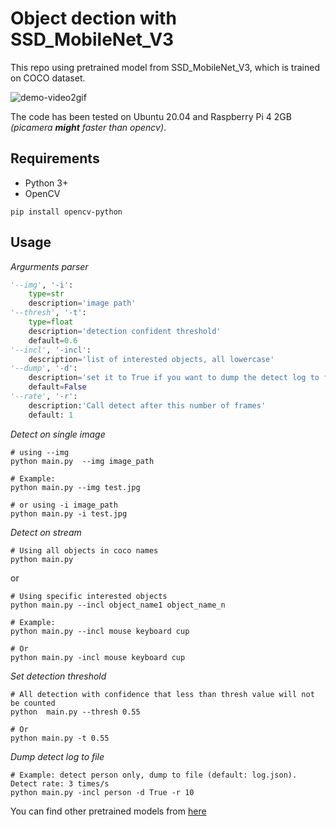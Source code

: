 # Object dection with SSD_MobileNet_V3

This repo using pretrained model from SSD_MobileNet_V3, which is trained on COCO dataset. 

![demo-video2gif](demo.gif)

The code has been tested on Ubuntu 20.04 and Raspberry Pi 4 2GB _(picamera **might** faster than opencv)_.

## Requirements
- Python 3+
- OpenCV
```
pip install opencv-python
```

## Usage

_Argurments parser_
```python
'--img', '-i':  
    type=str
    description='image path'
'--thresh', '-t': 
    type=float
    description='detection confident threshold'
    default=0.6
'--incl', '-incl':
    description='list of interested objects, all lowercase'
'--dump', '-d':
    description='set it to True if you want to dump the detect log to file'
    default=False
'--rate', '-r':
    description:'Call detect after this number of frames'
    default: 1
```

_Detect on single image_
```
# using --img
python main.py  --img image_path

# Example:
python main.py --img test.jpg

# or using -i image_path
python main.py -i test.jpg
```

_Detect on stream_

```
# Using all objects in coco names
python main.py
```
or 
```
# Using specific interested objects
python main.py --incl object_name1 object_name_n

# Example:
python main.py --incl mouse keyboard cup

# Or
python main.py -incl mouse keyboard cup
```

_Set detection threshold_
```
# All detection with confidence that less than thresh value will not be counted
python  main.py --thresh 0.55

# Or 
python main.py -t 0.55
```

_Dump detect log to file_
```
# Example: detect person only, dump to file (default: log.json). Detect rate: 3 times/s
python main.py -incl person -d True -r 10
```

You can find other pretrained models from [here](https://github.com/opencv/opencv/wiki/TensorFlow-Object-Detection-API)

